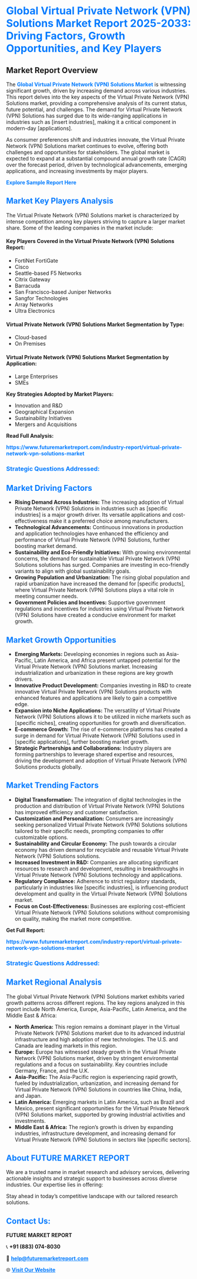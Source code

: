 <h1 style="color: #007BFF;">Global Virtual Private Network (VPN) Solutions Market Report 2025-2033: Driving Factors, Growth Opportunities, and Key Players</h1>

<section id="overview">
<h2>Market Report Overview</h2>
<p>The <a href="https://www.futuremarketreport.com/industry-report/virtual-private-network-vpn-solutions-market" style="color: #007BFF; text-decoration: none;"><strong>Global Virtual Private Network (VPN) Solutions Market</strong></a> is witnessing significant growth, driven by increasing demand across various industries. This report delves into the key aspects of the Virtual Private Network (VPN) Solutions market, providing a comprehensive analysis of its current status, future potential, and challenges. The demand for Virtual Private Network (VPN) Solutions has surged due to its wide-ranging applications in industries such as [insert industries], making it a critical component in modern-day [applications].</p>
<p>As consumer preferences shift and industries innovate, the Virtual Private Network (VPN) Solutions market continues to evolve, offering both challenges and opportunities for stakeholders. The global market is expected to expand at a substantial compound annual growth rate (CAGR) over the forecast period, driven by technological advancements, emerging applications, and increasing investments by major players.</p>
</section>

<section id="overview">
<p><a href="https://www.futuremarketreport.com/request-sample/reportId=25878" style="color: #007BFF; text-decoration: none;"><strong>Explore Sample Report Here</strong></a></p>
</section>

<section id="key-players">
<h2 style="color: #007BFF;">Market Key Players Analysis</h2>
<p>The Virtual Private Network (VPN) Solutions market is characterized by intense competition among key players striving to capture a larger market share. Some of the leading companies in the market include:</p>
<h4>Key Players Covered in the Virtual Private Network (VPN) Solutions Report:</h4>
<ul><li>FortiNet FortiGate</li><li>Cisco</li><li>Seattle-based F5 Networks</li><li>Citrix Gateway</li><li>Barracuda</li><li>San Francisco-based Juniper Networks</li><li>Sangfor Technologies</li><li>Array Networks</li><li>Ultra Electronics</li></ul>
<h4>Virtual Private Network (VPN) Solutions Market Segmentation by Type:</h4>
<ul><li>Cloud-based</li><li>On Premises</li></ul>

<h4>Virtual Private Network (VPN) Solutions Market Segmentation by Application:</h4>
<ul><li>Large Enterprises</li><li>SMEs</li></ul>
<p><strong>Key Strategies Adopted by Market Players:</strong></p>
<ul>
<li>Innovation and R&D</li>
<li>Geographical Expansion</li>
<li>Sustainability Initiatives</li>
<li>Mergers and Acquisitions</li>
</ul>
</section>

<section>
<p><strong>Read Full Analysis: </strong></p><a href="https://www.futuremarketreport.com/industry-report/virtual-private-network-vpn-solutions-market" style="color: #007BFF; text-decoration: none;"><strong>https://www.futuremarketreport.com/industry-report/virtual-private-network-vpn-solutions-market</strong></a>
<h3 style="color: #007BFF;">Strategic Questions Addressed:</h3>
</section>

<section id="driving-factors">
<h2 style="color: #007BFF;">Market Driving Factors</h2>
<ul>
<li><strong>Rising Demand Across Industries:</strong> The increasing adoption of Virtual Private Network (VPN) Solutions in industries such as [specific industries] is a major growth driver. Its versatile applications and cost-effectiveness make it a preferred choice among manufacturers.</li>
<li><strong>Technological Advancements:</strong> Continuous innovations in production and application technologies have enhanced the efficiency and performance of Virtual Private Network (VPN) Solutions, further boosting market demand.</li>
<li><strong>Sustainability and Eco-Friendly Initiatives:</strong> With growing environmental concerns, the demand for sustainable Virtual Private Network (VPN) Solutions solutions has surged. Companies are investing in eco-friendly variants to align with global sustainability goals.</li>
<li><strong>Growing Population and Urbanization:</strong> The rising global population and rapid urbanization have increased the demand for [specific products], where Virtual Private Network (VPN) Solutions plays a vital role in meeting consumer needs.</li>
<li><strong>Government Policies and Incentives:</strong> Supportive government regulations and incentives for industries using Virtual Private Network (VPN) Solutions have created a conducive environment for market growth.</li>
</ul>
</section>

<section id="growth-opportunities">
<h2 style="color: #007BFF;">Market Growth Opportunities</h2>
<ul>
<li><strong>Emerging Markets:</strong> Developing economies in regions such as Asia-Pacific, Latin America, and Africa present untapped potential for the Virtual Private Network (VPN) Solutions market. Increasing industrialization and urbanization in these regions are key growth drivers.</li>
<li><strong>Innovative Product Development:</strong> Companies investing in R&D to create innovative Virtual Private Network (VPN) Solutions products with enhanced features and applications are likely to gain a competitive edge.</li>
<li><strong>Expansion into Niche Applications:</strong> The versatility of Virtual Private Network (VPN) Solutions allows it to be utilized in niche markets such as [specific niches], creating opportunities for growth and diversification.</li>
<li><strong>E-commerce Growth:</strong> The rise of e-commerce platforms has created a surge in demand for Virtual Private Network (VPN) Solutions used in [specific applications], further boosting market growth.</li>
<li><strong>Strategic Partnerships and Collaborations:</strong> Industry players are forming partnerships to leverage shared expertise and resources, driving the development and adoption of Virtual Private Network (VPN) Solutions products globally.</li>
</ul>
</section>

<section id="trending-factors">
<h2 style="color: #007BFF;">Market Trending Factors</h2>
<ul>
<li><strong>Digital Transformation:</strong> The integration of digital technologies in the production and distribution of Virtual Private Network (VPN) Solutions has improved efficiency and customer satisfaction.</li>
<li><strong>Customization and Personalization:</strong> Consumers are increasingly seeking personalized Virtual Private Network (VPN) Solutions solutions tailored to their specific needs, prompting companies to offer customizable options.</li>
<li><strong>Sustainability and Circular Economy:</strong> The push towards a circular economy has driven demand for recyclable and reusable Virtual Private Network (VPN) Solutions solutions.</li>
<li><strong>Increased Investment in R&D:</strong> Companies are allocating significant resources to research and development, resulting in breakthroughs in Virtual Private Network (VPN) Solutions technology and applications.</li>
<li><strong>Regulatory Compliance:</strong> Adherence to strict regulatory standards, particularly in industries like [specific industries], is influencing product development and quality in the Virtual Private Network (VPN) Solutions market.</li>
<li><strong>Focus on Cost-Effectiveness:</strong> Businesses are exploring cost-efficient Virtual Private Network (VPN) Solutions solutions without compromising on quality, making the market more competitive.</li>
</ul>
</section>

<section>
<p><strong>Get Full Report: </strong></p><a href="https://www.futuremarketreport.com/industry-report/virtual-private-network-vpn-solutions-market" style="color: #007BFF; text-decoration: none;"><strong>https://www.futuremarketreport.com/industry-report/virtual-private-network-vpn-solutions-market</strong></a>
<h3 style="color: #007BFF;">Strategic Questions Addressed:</h3>
</section>


<section id="regional-analysis">
<h2 style="color: #007BFF;">Market Regional Analysis</h2>
<p>The global Virtual Private Network (VPN) Solutions market exhibits varied growth patterns across different regions. The key regions analyzed in this report include North America, Europe, Asia-Pacific, Latin America, and the Middle East & Africa:</p>
<ul>
<li><strong>North America:</strong> This region remains a dominant player in the Virtual Private Network (VPN) Solutions market due to its advanced industrial infrastructure and high adoption of new technologies. The U.S. and Canada are leading markets in this region.</li>
<li><strong>Europe:</strong> Europe has witnessed steady growth in the Virtual Private Network (VPN) Solutions market, driven by stringent environmental regulations and a focus on sustainability. Key countries include Germany, France, and the U.K.</li>
<li><strong>Asia-Pacific:</strong> The Asia-Pacific region is experiencing rapid growth, fueled by industrialization, urbanization, and increasing demand for Virtual Private Network (VPN) Solutions in countries like China, India, and Japan.</li>
<li><strong>Latin America:</strong> Emerging markets in Latin America, such as Brazil and Mexico, present significant opportunities for the Virtual Private Network (VPN) Solutions market, supported by growing industrial activities and investments.</li>
<li><strong>Middle East & Africa:</strong> The region’s growth is driven by expanding industries, infrastructure development, and increasing demand for Virtual Private Network (VPN) Solutions in sectors like [specific sectors].</li>
</ul>
</section>

<footer>
<h2 style="color: #007BFF;">About FUTURE MARKET REPORT</h2>
<p>We are a trusted name in market research and advisory services, delivering actionable insights and strategic support to businesses across diverse industries. Our expertise lies in offering:</p>

<p>Stay ahead in today’s competitive landscape with our tailored research solutions.</p>

<h2 style="color: #007BFF;">Contact Us:</h2>
<p><strong>FUTURE MARKET REPORT</strong></p>
<p>📞 <strong>+91 (883) 074-8030</strong></p>
<p>📧 <strong><a href="mailto:help@futuremarketreport.com" style="color: #007BFF;">help@futuremarketreport.com</a></strong></p>
<p>🌐 <strong><a href="https://www.futuremarketreport.com/" style="color: #007BFF;">Visit Our Website</a></strong></p>
</footer>